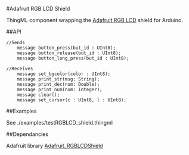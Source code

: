 #Adafruit RGB LCD Shield

ThingML component wrapping the [Adafruit RGB LCD](https://www.adafruit.com/products/714) shield for Arduino.

##API
```
//Sends
	message button_press(but_id : UInt8);
	message button_release(but_id : UInt8);
	message button_long_press(but_id : UInt8);
	
//Receives
	message set_bgcolor(color : UInt8);
	message print_str(msg: String);
	message print_dec(num: Double);
	message print_num(num: Integer);
	message clear();
	message set_cursor(c : UInt8, l : UInt8);

```

##Examples

See ./examples/testRGBLCD_shield.thingml

##Dependancies

Adafruit library [Adafruit_RGBLCDShield](https://github.com/adafruit/Adafruit-RGB-LCD-Shield-Library) 
